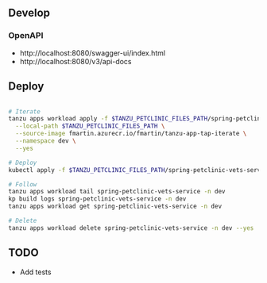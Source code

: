 ## Develop

### OpenAPI
  * http://localhost:8080/swagger-ui/index.html
  * http://localhost:8080/v3/api-docs

## Deploy


```bash

# Iterate
tanzu apps workload apply -f $TANZU_PETCLINIC_FILES_PATH/spring-petclinic-vets-service/config/workload.yaml \
  --local-path $TANZU_PETCLINIC_FILES_PATH \
  --source-image fmartin.azurecr.io/fmartin/tanzu-app-tap-iterate \
  --namespace dev \
  --yes

# Deploy
kubectl apply -f $TANZU_PETCLINIC_FILES_PATH/spring-petclinic-vets-service/config/workload.yaml

# Follow
tanzu apps workload tail spring-petclinic-vets-service -n dev
kp build logs spring-petclinic-vets-service -n dev
tanzu apps workload get spring-petclinic-vets-service -n dev

# Delete
tanzu apps workload delete spring-petclinic-vets-service -n dev --yes

```

## TODO

  * Add tests
